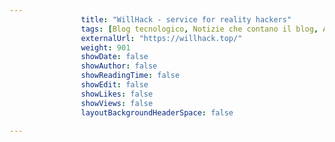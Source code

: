 ---
                title: "WillHack - service for reality hackers"
                tags: [Blog tecnologico, Notizie che contano il blog, AI]
                externalUrl: "https://willhack.top/"
                weight: 901
                showDate: false
                showAuthor: false
                showReadingTime: false
                showEdit: false
                showLikes: false
                showViews: false
                layoutBackgroundHeaderSpace: false
                ---

